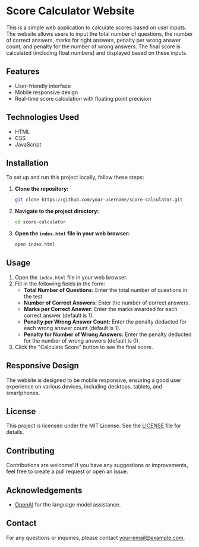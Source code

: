 # Score Calculator Website

This is a simple web application to calculate scores based on user inputs. The website allows users to input the total number of questions, the number of correct answers, marks for right answers, penalty per wrong answer count, and penalty for the number of wrong answers. The final score is calculated (including float numbers) and displayed based on these inputs.

## Features

- User-friendly interface
- Mobile responsive design
- Real-time score calculation with floating point precision

## Technologies Used

- HTML
- CSS
- JavaScript

## Installation

To set up and run this project locally, follow these steps:

1. **Clone the repository:**
    ```bash
    git clone https://github.com/your-username/score-calculator.git
    ```
2. **Navigate to the project directory:**
    ```bash
    cd score-calculator
    ```
3. **Open the `index.html` file in your web browser:**
    ```bash
    open index.html
    ```

## Usage

1. Open the `index.html` file in your web browser.
2. Fill in the following fields in the form:
    - **Total Number of Questions:** Enter the total number of questions in the test.
    - **Number of Correct Answers:** Enter the number of correct answers.
    - **Marks per Correct Answer:** Enter the marks awarded for each correct answer (default is 1).
    - **Penalty per Wrong Answer Count:** Enter the penalty deducted for each wrong answer count (default is 1).
    - **Penalty for Number of Wrong Answers:** Enter the penalty deducted for the number of wrong answers (default is 0).
3. Click the "Calculate Score" button to see the final score.

## Responsive Design

The website is designed to be mobile responsive, ensuring a good user experience on various devices, including desktops, tablets, and smartphones.

## License

This project is licensed under the MIT License. See the [LICENSE](LICENSE) file for details.

## Contributing

Contributions are welcome! If you have any suggestions or improvements, feel free to create a pull request or open an issue.

## Acknowledgements

- [OpenAI](https://www.openai.com/) for the language model assistance.

## Contact

For any questions or inquiries, please contact [your-email@example.com](mailto:your-email@example.com).
